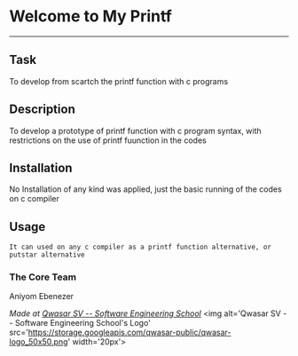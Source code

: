 # Welcome to My Printf
***

## Task
To develop from scartch the printf function with c programs

## Description
To develop a prototype of printf function with c program syntax, with restrictions on the use of printf fuunction in the codes

## Installation
No Installation of any kind was applied, just the basic running of the codes on c compiler

## Usage

```
It can used on any c compiler as a printf function alternative, or putstar alternative
```

### The Core Team
Aniyom Ebenezer

<span><i>Made at <a href='https://qwasar.io'>Qwasar SV -- Software Engineering School</a></i></span>
<span><img alt='Qwasar SV -- Software Engineering School's Logo' src='https://storage.googleapis.com/qwasar-public/qwasar-logo_50x50.png' width='20px'></span>
